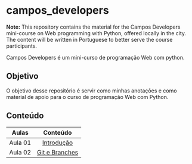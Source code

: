 # campos_developers

**Note:** This repository contains the material for the Campos Developers mini-course on Web programming with Python, offered locally in the city. The content will be written in Portuguese to better serve the course participants.

Campos Developers é um mini-curso de programação Web com python.

## Objetivo

O objetivo desse repositório é servir como minhas anotações e como material de apoio para o curso de programação Web com Python.

## Conteúdo

| Aulas    |     Conteúdo                       |
|----------|:----------------------------------:|
| Aula 01  | [Introdução](aula01/README.md)     |
| Aula 02  | [Git e Branches](aula02/README.md) |
